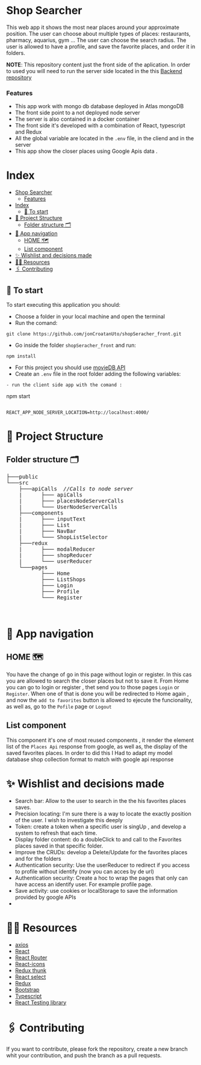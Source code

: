 # Shop Searcher

This web app it shows the most near places around your approximate position.
The user can choose about multiple types of places: restaurants, pharmacy, aquarius, gym ...
The user can choose the search radius.
The user is allowed to have a profile, and save the favorite places, and order it in folders.

**NOTE**: This repository content just the front side of the aplication. In order to used you will need to run the server side located in the this [Backend repository](https://github.com/jonCroatanUto/shopSeracher_back.git)

### Features

- This app work with mongo db database deployed in Atlas mongoDB
- The front side point to a not deployed node server
- The server is also contained in a docker container
- The front side it's developed with a combination of React, typescript and Redux
- All the global variable are located in the `.env` file, in the cliend and in the server
- This app show the closer places using Google Apis data .

# Index

- [Shop Searcher](#shop-searcher)
    - [Features](#features)
- [Index](#index)
  - [🚀 To start](#-to-start)
- [🦴 Project Structure](#-project-structure)
  - [Folder structure 🗂](#folder-structure-)
- [🧭 App navigation](#-app-navigation)
  - [HOME 🗺](#home-)
  - [List component](#list-component)
- [✨ Wishlist and decisions made](#-wishlist-and-decisions-made)
- [🕵️‍♂️ Resources](#️️-resources)
- [🖇️ Contributing](#️-contributing)

## 🚀 To start

To start executing this application you should:

- Choose a folder in your local machine and open the terminal
- Run the comand:

```
git clone https://github.com/jonCroatanUto/shopSeracher_front.git
```

- Go inside the folder `shopSeracher_front` and run:

```
npm install
```

- For this project you should use [movieDB API](https://developers.themoviedb.org/3)
- Create an `.env` file in the root folder adding the following variables:

```
- run the client side app with the comand :

```

npm start

```

REACT_APP_NODE_SERVER_LOCATION=http://localhost:4000/
```

###

# 🦴 Project Structure

## Folder structure 🗂

<pre>
├───public
└───src
    ├───apiCalls  <i>//Calls to node server </i>
    |	   ├─── apiCalls
    |      ├─── placesNodeServerCalls
    |      └─── UserNodeServerCalls 
    ├───components
    |      ├─── inputText
    |      ├─── List
    |      ├─── NavBar
    |      └─── ShopListSelector
    ├───redux
    |      ├─── modalReducer
    |      ├─── shopReducer
    |      └─── userReducer 
    └───pages
           ├─── Home
           ├─── ListShops
           ├─── Login
           ├─── Profile
           └─── Register 
   

</pre>

# 🧭 App navigation

## HOME 🗺

You have the change of go in this page without login or register. In this cas you are allowed to search the closer places but not to save it.
From Home you can go to login or register , thet send you to those pages `Login` or `Register`. When one of that is done you will be redirected to Home again , and now the `add to favorites` button is allowed to ejecute the funcionality, as well as, go to the `Pofile` page or `Logout`

## List component

This component it's one of most reused components , it render the element list of the `Places Api` response from google, as well as, the display of the saved favorites places.
In order to did this I Had to adapt my model database shop collection format to match with google api response

# ✨ Wishlist and decisions made

- Search bar: Allow to the user to search in the the his favorites places saves.
- Precision locating: I'm sure there is a way to locate the exactly position of the user. I wish to investigate this deeply
- Token: create a token when a specific user is singUp , and develop a system to refresh that each time.
- Display folder content: do a doubleClick to and call to the Favorites places saved in that specific folder.
- Improve the CRUDs: develop a Delete/Update for the favorites places and for the folders
- Authentication security: Use the userReducer to redirect if you access to profile without identify (now you can acces by de url)
- Authentication security: Create a hoc to wrap the pages that only can have access an identify user. For example profile page.
- Save activity: use cookies or localStorage to save the information provided by google APIs
-

# 🕵️‍♂️ Resources

- [axios](https://www.npmjs.com/package/axios)
- [React](https://es.reactjs.org/)
- [React Router](https://github.com/remix-run/react-router)
- [React-icons](https://react-icons.github.io/react-icons/)
- [Redux thunk](https://github.com/reduxjs/redux-thunk)
- [React select](https://react-select.com/home)
- [Redux](https://redux.js.org/)
- [Bootstrap](https://getbootstrap.com/)
- [Typescript](https://www.typescriptlang.org/)
- [React Testing library](https://testing-library.com/docs/react-testing-library/intro/)

# 🖇️ Contributing

If you want to contribute, please fork the repository, create a new branch whit your contribution, and push the branch as a pull requests.

